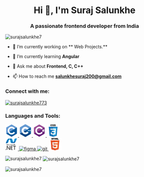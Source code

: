 <h1 align="center">Hi 👋, I'm Suraj Salunkhe</h1>
<h3 align="center">A passionate frontend developer from India </h3>

<p align="left"> <img src="https://komarev.com/ghpvc/?username=surajsalunkhe7&label=Profile%20views&color=0e75b6&style=flat" alt="surajsalunkhe7" /></p>

- 🔭 I’m currently working on ** Web Projects.**

- 🌱 I’m currently learning **Angular**

- 💬 Ask me about **Frontend, C, C++**

- 📫 How to reach me **salunkhesuraj200@gmail.com**  

<h3 align="left">Connect with me: </h3>
<p align="left">
<a href="https://instagram.com/surajsalunkhe773" target="blank"><img align="center" src="https://raw.githubusercontent.com/rahuldkjain/github-profile-readme-generator/master/src/images/icons/Social/instagram.svg" alt="surajsalunkhe773" height="30" width="40" /></a>
</p>

<h3 align="left">Languages and Tools:</h3>
<p align="left"> <a href="https://www.cprogramming.com/" target="_blank" rel="noreferrer"> <img src="https://raw.githubusercontent.com/devicons/devicon/master/icons/c/c-original.svg" alt="c" width="40" height="40"/> </a> <a href="https://www.w3schools.com/cpp/" target="_blank" rel="noreferrer"> <img src="https://raw.githubusercontent.com/devicons/devicon/master/icons/cplusplus/cplusplus-original.svg" alt="cplusplus" width="40" height="40"/> </a> <a href="https://www.w3schools.com/cs/" target="_blank" rel="noreferrer"><img src="https://raw.githubusercontent.com/devicons/devicon/master/icons/csharp/csharp-original.svg" alt="csharp" width="40" height="40"/> </a> <a href="https://www.w3schools.com/css/" target="_blank" rel="noreferrer"> <img src="https://raw.githubusercontent.com/devicons/devicon/master/icons/css3/css3-original-wordmark.svg" alt="css3" width="40" height="40"/> </a> <a href="https://dotnet.microsoft.com/" target="_blank" rel="noreferrer"> <br> <img src="https://raw.githubusercontent.com/devicons/devicon/master/icons/dot-net/dot-net-original-wordmark.svg" alt="dotnet" width="40" height="40"/> </a> <a href="https://www.figma.com/" target="_blank" rel="noreferrer"> <img src="https://www.vectorlogo.zone/logos/figma/figma-icon.svg" alt="figma" width="40" height="40"/> </a> <a href="https://git-scm.com/" target="_blank" rel="noreferrer"> <img src="https://www.vectorlogo.zone/logos/git-scm/git-scm-icon.svg" alt="git" width="40" height="40"/> </a> <a href="https://www.w3.org/html/" target="_blank" rel="noreferrer"> <img src="https://raw.githubusercontent.com/devicons/devicon/master/icons/html5/html5-original-wordmark.svg" alt="html5" width="40" height="40"/> </a> </p>

<p><img align="left" src="https://github-readme-stats.vercel.app/api/top-langs?username=surajsalunkhe7&show_icons=true&locale=en&layout=compact" alt="surajsalunkhe7" /></p>

<p>&nbsp;<img align="center" src="https://github-readme-stats.vercel.app/api?username=surajsalunkhe7&show_icons=true&locale=en" alt="surajsalunkhe7" /></p>

<p><img align="center" src="https://github-readme-streak-stats.herokuapp.com/?user=surajsalunkhe7&" alt="surajsalunkhe7" /></p>
